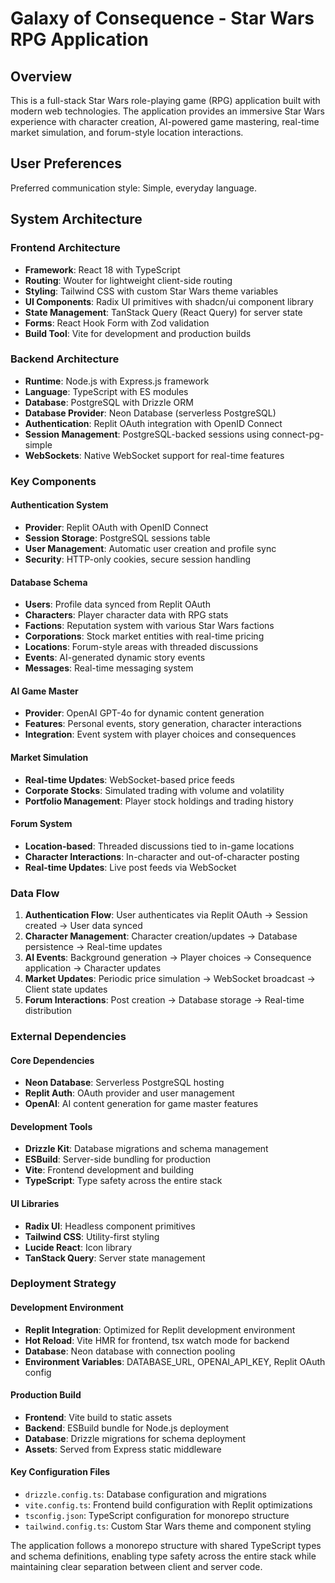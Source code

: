 # Galaxy of Consequence - Star Wars RPG Application

## Overview

This is a full-stack Star Wars role-playing game (RPG) application built with modern web technologies. The application provides an immersive Star Wars experience with character creation, AI-powered game mastering, real-time market simulation, and forum-style location interactions.

## User Preferences

Preferred communication style: Simple, everyday language.

## System Architecture

### Frontend Architecture
- **Framework**: React 18 with TypeScript
- **Routing**: Wouter for lightweight client-side routing
- **Styling**: Tailwind CSS with custom Star Wars theme variables
- **UI Components**: Radix UI primitives with shadcn/ui component library
- **State Management**: TanStack Query (React Query) for server state
- **Forms**: React Hook Form with Zod validation
- **Build Tool**: Vite for development and production builds

### Backend Architecture
- **Runtime**: Node.js with Express.js framework
- **Language**: TypeScript with ES modules
- **Database**: PostgreSQL with Drizzle ORM
- **Database Provider**: Neon Database (serverless PostgreSQL)
- **Authentication**: Replit OAuth integration with OpenID Connect
- **Session Management**: PostgreSQL-backed sessions using connect-pg-simple
- **WebSockets**: Native WebSocket support for real-time features

### Key Components

#### Authentication System
- **Provider**: Replit OAuth with OpenID Connect
- **Session Storage**: PostgreSQL sessions table
- **User Management**: Automatic user creation and profile sync
- **Security**: HTTP-only cookies, secure session handling

#### Database Schema
- **Users**: Profile data synced from Replit OAuth
- **Characters**: Player character data with RPG stats
- **Factions**: Reputation system with various Star Wars factions
- **Corporations**: Stock market entities with real-time pricing
- **Locations**: Forum-style areas with threaded discussions
- **Events**: AI-generated dynamic story events
- **Messages**: Real-time messaging system

#### AI Game Master
- **Provider**: OpenAI GPT-4o for dynamic content generation
- **Features**: Personal events, story generation, character interactions
- **Integration**: Event system with player choices and consequences

#### Market Simulation
- **Real-time Updates**: WebSocket-based price feeds
- **Corporate Stocks**: Simulated trading with volume and volatility
- **Portfolio Management**: Player stock holdings and trading history

#### Forum System
- **Location-based**: Threaded discussions tied to in-game locations
- **Character Interactions**: In-character and out-of-character posting
- **Real-time Updates**: Live post feeds via WebSocket

### Data Flow

1. **Authentication Flow**: User authenticates via Replit OAuth → Session created → User data synced
2. **Character Management**: Character creation/updates → Database persistence → Real-time updates
3. **AI Events**: Background generation → Player choices → Consequence application → Character updates
4. **Market Updates**: Periodic price simulation → WebSocket broadcast → Client state updates
5. **Forum Interactions**: Post creation → Database storage → Real-time distribution

### External Dependencies

#### Core Dependencies
- **Neon Database**: Serverless PostgreSQL hosting
- **Replit Auth**: OAuth provider and user management
- **OpenAI**: AI content generation for game master features

#### Development Tools
- **Drizzle Kit**: Database migrations and schema management
- **ESBuild**: Server-side bundling for production
- **Vite**: Frontend development and building
- **TypeScript**: Type safety across the entire stack

#### UI Libraries
- **Radix UI**: Headless component primitives
- **Tailwind CSS**: Utility-first styling
- **Lucide React**: Icon library
- **TanStack Query**: Server state management

### Deployment Strategy

#### Development Environment
- **Replit Integration**: Optimized for Replit development environment
- **Hot Reload**: Vite HMR for frontend, tsx watch mode for backend
- **Database**: Neon database with connection pooling
- **Environment Variables**: DATABASE_URL, OPENAI_API_KEY, Replit OAuth config

#### Production Build
- **Frontend**: Vite build to static assets
- **Backend**: ESBuild bundle for Node.js deployment
- **Database**: Drizzle migrations for schema deployment
- **Assets**: Served from Express static middleware

#### Key Configuration Files
- `drizzle.config.ts`: Database configuration and migrations
- `vite.config.ts`: Frontend build configuration with Replit optimizations
- `tsconfig.json`: TypeScript configuration for monorepo structure
- `tailwind.config.ts`: Custom Star Wars theme and component styling

The application follows a monorepo structure with shared TypeScript types and schema definitions, enabling type safety across the entire stack while maintaining clear separation between client and server code.